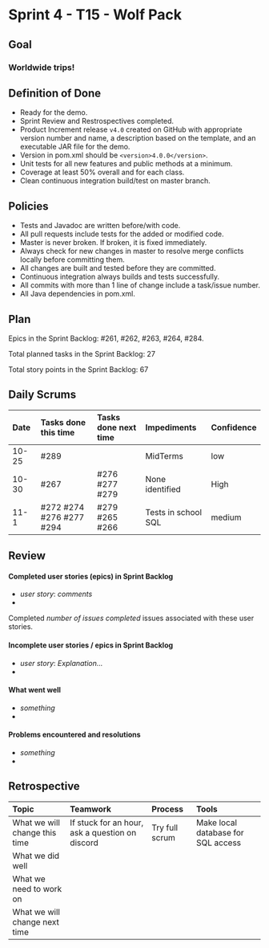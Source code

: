 # Sprint 4 - T15 - Wolf Pack
## Goal

### Worldwide trips!

## Definition of Done

* Ready for the demo.
* Sprint Review and Restrospectives completed.
* Product Increment release `v4.0` created on GitHub with appropriate version number and name, a description based on the template, and an executable JAR file for the demo.
* Version in pom.xml should be `<version>4.0.0</version>`.
* Unit tests for all new features and public methods at a minimum.
* Coverage at least 50% overall and for each class.
* Clean continuous integration build/test on master branch.

## Policies

* Tests and Javadoc are written before/with code.  
* All pull requests include tests for the added or modified code.
* Master is never broken.  If broken, it is fixed immediately.
* Always check for new changes in master to resolve merge conflicts locally before committing them.
* All changes are built and tested before they are committed.
* Continuous integration always builds and tests successfully.
* All commits with more than 1 line of change include a task/issue number.
* All Java dependencies in pom.xml.

## Plan 

Epics in the Sprint Backlog: #261, #262, #263, #264, #284.  

Total planned tasks in the Sprint Backlog: 27 

Total story points in the Sprint Backlog: 67

## Daily Scrums

Date | Tasks done this time | Tasks done next time | Impediments | Confidence
:--- | :--- | :--- | :--- | :---
10-25 | #289|  | MidTerms | low
10-30 | #267 | #276 #277 #279| None identified| High 
11-1 | #272 #274 #276 #277 #294 | #279 #265 #266| Tests in school SQL | medium

## Review

#### Completed user stories (epics) in Sprint Backlog 
* *user story*:  *comments*
* 

Completed *number of issues completed* issues associated with these user stories.

#### Incomplete user stories / epics in Sprint Backlog 
* *user story*: *Explanation...*
*

#### What went well
* *something*
*

#### Problems encountered and resolutions
* *something*
*

## Retrospective

Topic | Teamwork | Process | Tools
:--- | :--- | :--- | :---
What we will change this time |If stuck for an hour, ask a question on discord | Try full scrum | Make local database for SQL access
What we did well |  |  | 
What we need to work on |  |  |
What we will change next time |  |  | 
